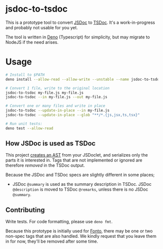 # jsdoc-to-tsdoc

This is a prototype tool to convert [JSDoc](https://jsdoc.app/) to
[TSDoc](https://tsdoc.org/). It's a work-in-progress and probably not usable for
you yet.

The tool is written in [Deno](https://deno.land/) (Typescript) for simplicity,
but may migrate to NodeJS if the need arises.

# Usage

```sh
# Install to $PATH
deno install --allow-read --allow-write --unstable --name jsdoc-to-tsdoc ./bin.ts

# Convert 1 file, write to the original location
jsdoc-to-tsdoc my-file.js my-file.js
jsdoc-to-tsdoc --in my-file.js --out my-file.js

# Convert one or many files and write in place
jsdoc-to-tsdoc --update-in-place --in my-file.js
jsdoc-to-tsdoc --update-in-place --glob "**/*.{js,jsx,ts,tsx}"

# Run unit tests:
deno test --allow-read
```

## How JSDoc is used as TSDoc

This project [creates an AST](https://www.npmjs.com/package/comment-parser) from
your JSDoclet, and serializes only the parts it is interested in. Tags that are
not implemented or ignored are therefore _removed_ in the TSDoc output.

Because the JSDoc and TSDoc specs are slightly different in some places;

- JSDoc `@summary` is used as the summary description in TSDoc. JSDoc
  `@description` is moved to TSDoc `@remarks`, unless there is no JSDoc
  `@summary`.

## Contributing

Write tests. For code formatting, please use `deno fmt`.

Because this prototype is initially used for
[Fonto](https://github.com/FontoXML), there may be one or two non-spec tags that
are also handled. We kindly request that you leave them in for now, they'll be
removed after some time.

